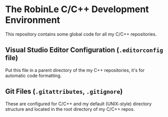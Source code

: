 # The RobinLe C/C++ Development Environment
This repository contains some global code for all my C/C++ repositories.


## Visual Studio Editor Configuration (`.editorconfig` file)
Put this file in a parent directory of the my C++ repositories, it's for automatic code formatting.


## Git Files (`.gitattributes`,  `.gitignore`)
These are configured for C/C++ and my default (UNIX-style) directory structure and located in the
root directory of my C/C++ repos.